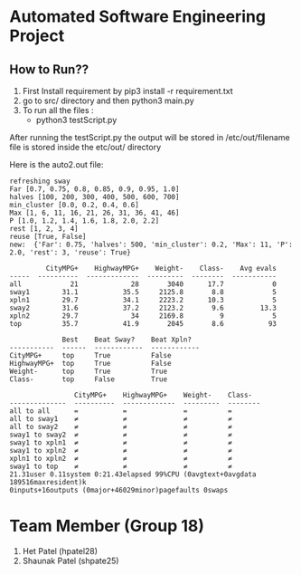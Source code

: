 # Automated Software Engineering Project

## How to Run??

1. First Install requirement by pip3 install -r requirement.txt
2. go to src/ directory and then python3 main.py
3. To run all the files :
   - python3 testScript.py

After running the testScript.py the output will be stored in /etc/out/filename file is stored inside the etc/out/ directory


Here is the auto2.out file:
```
refreshing sway
Far [0.7, 0.75, 0.8, 0.85, 0.9, 0.95, 1.0]
halves [100, 200, 300, 400, 500, 600, 700]
min_cluster [0.0, 0.2, 0.4, 0.6]
Max [1, 6, 11, 16, 21, 26, 31, 36, 41, 46]
P [1.0, 1.2, 1.4, 1.6, 1.8, 2.0, 2.2]
rest [1, 2, 3, 4]
reuse [True, False]
new:  {'Far': 0.75, 'halves': 500, 'min_cluster': 0.2, 'Max': 11, 'P': 2.0, 'rest': 3, 'reuse': True}

         CityMPG+    HighwayMPG+    Weight-    Class-    Avg evals
-----  ----------  -------------  ---------  --------  -----------
all            21             28       3040      17.7            0
sway1        31.1           35.5     2125.8       8.8            5
xpln1        29.7           34.1     2223.2      10.3            5
sway2        31.6           37.2     2123.2       9.6         13.3
xpln2        29.7             34     2169.8         9            5
top          35.7           41.9       2045       8.6           93

             Best    Beat Sway?    Beat Xpln?
-----------  ------  ------------  ------------
CityMPG+     top     True          False
HighwayMPG+  top     True          False
Weight-      top     True          True
Class-       top     False         True

                CityMPG+    HighwayMPG+    Weight-    Class-
--------------  ----------  -------------  ---------  --------
all to all      =           =              =          =
all to sway1    ≠           ≠              ≠          ≠
all to sway2    ≠           ≠              ≠          ≠
sway1 to sway2  ≠           ≠              ≠          ≠
sway1 to xpln1  ≠           ≠              ≠          ≠
sway1 to xpln2  ≠           ≠              ≠          ≠
xpln1 to xpln2  ≠           ≠              ≠          ≠
sway1 to top    ≠           ≠              ≠          ≠
21.31user 0.11system 0:21.43elapsed 99%CPU (0avgtext+0avgdata 189516maxresident)k
0inputs+16outputs (0major+46029minor)pagefaults 0swaps
```
# Team Member (Group 18)

1. Het Patel (hpatel28)
2. Shaunak Patel (shpate25)
